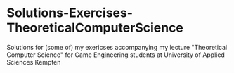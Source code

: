 # Solutions-Exercises-TheoreticalComputerScience
Solutions for (some of) my exericses accompanying my lecture "Theoretical Computer Science" for Game Engineering students at University of Applied Sciences Kempten
